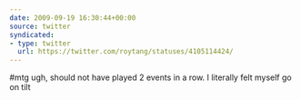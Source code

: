 ```yaml
---
date: 2009-09-19 16:30:44+00:00
source: twitter
syndicated:
- type: twitter
  url: https://twitter.com/roytang/statuses/4105114424/
---
```


#mtg ugh, should not have played 2 events in a row. I literally felt myself go on tilt